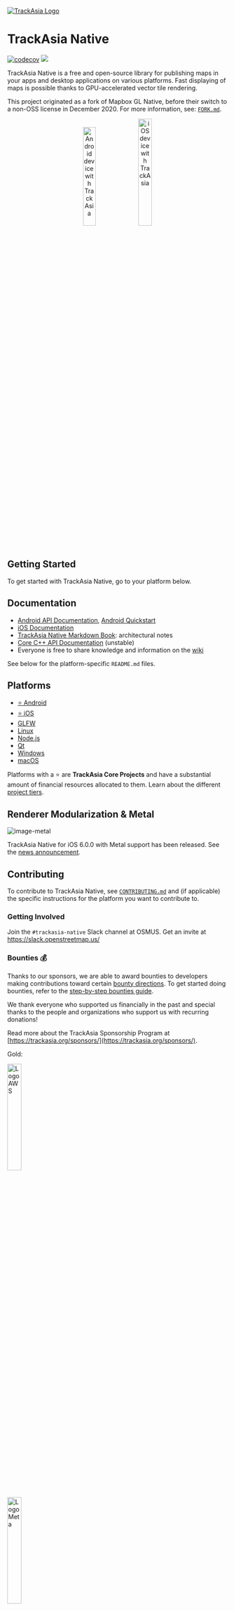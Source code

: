 [![TrackAsia Logo](https://trackasia.org/img/trackasia-logo-big.svg)](https://trackasia.org/)

# TrackAsia Native

[![codecov](https://codecov.io/github/track-asia/trackasia-native/branch/main/graph/badge.svg?token=8ZQRRY56ZA)](https://codecov.io/github/track-asia/trackasia-native) [![](https://img.shields.io/badge/Slack-%23trackasia--native-2EB67D?logo=slack)](https://slack.openstreetmap.us/)

TrackAsia Native is a free and open-source library for publishing maps in your apps and desktop applications on various platforms. Fast displaying of maps is possible thanks to GPU-accelerated vector tile rendering.

This project originated as a fork of Mapbox GL Native, before their switch to a non-OSS license in December 2020. For more information, see: [`FORK.md`](./FORK.md).

<p align="center">
  <img src="https://user-images.githubusercontent.com/649392/211550776-8779041a-7c12-4bed-a7bd-c2ec80af2b29.png" alt="Android device with TrackAsia" width="24%">   <img src="https://user-images.githubusercontent.com/649392/211550762-0f42ebc9-05ab-4d89-bd59-c306453ea9af.png" alt="iOS device with TrackAsia" width="25%">
</p>

## Getting Started

To get started with TrackAsia Native, go to your platform below.

## Documentation

- [Android API Documentation](https://trackasia.org/trackasia-native/android/api/), [Android Quickstart](https://trackasia.org/trackasia-native/docs/book/android/getting-started-guide.html)
- [iOS Documentation](https://trackasia.org/trackasia-native/ios/latest/documentation/track-asia/)
- [TrackAsia Native Markdown Book](https://trackasia.org/trackasia-native/docs/book/design/ten-thousand-foot-view.html): architectural notes
- [Core C++ API Documentation](https://trackasia.org/trackasia-native/cpp/api/) (unstable)
- Everyone is free to share knowledge and information on the [wiki](https://github.com/track-asia/trackasia-native/wiki)

See below for the platform-specific `README.md` files.

## Platforms

- [⭐️ Android](platform/android/README.md)
- [⭐️ iOS](platform/ios/README.md)
- [GLFW](platform/glfw)
- [Linux](platform/linux/README.md)
- [Node.js](platform/node/README.md)
- [Qt](platform/qt/README.md)
- [Windows](platform/windows/README.md)
- [macOS](platform/macos/README.md)

Platforms with a ⭐️ are **TrackAsia Core Projects** and have a substantial amount of financial resources allocated to them. Learn about the different [project tiers](https://github.com/track-asia/track-asia/blob/main/PROJECT_TIERS.md#project-tiers).

## Renderer Modularization & Metal

![image-metal](https://user-images.githubusercontent.com/53421382/214308933-66cd4efb-b5a5-4de3-b4b4-7ed59045a1c3.png)

TrackAsia Native for iOS 6.0.0 with Metal support has been released. See the [news announcement](https://trackasia.org/news/2024-01-19-metal-support-for-trackasia-native-ios-is-here/).
 
## Contributing

To contribute to TrackAsia Native, see [`CONTRIBUTING.md`](CONTRIBUTING.md) and (if applicable) the specific instructions for the platform you want to contribute to.

### Getting Involved

Join the `#trackasia-native` Slack channel at OSMUS. Get an invite at https://slack.openstreetmap.us/

### Bounties 💰

Thanks to our sponsors, we are able to award bounties to developers making contributions toward certain [bounty directions](https://github.com/track-asia/track-asia/issues?q=is%3Aissue+is%3Aopen+label%3A%22bounty+direction%22). To get started doing bounties, refer to the [step-by-step bounties guide](https://trackasia.org/roadmap/step-by-step-bounties-guide/).

We thank everyone who supported us financially in the past and special thanks to the people and organizations who support us with recurring donations!

Read more about the TrackAsia Sponsorship Program at [https://trackasia.org/sponsors/](https://trackasia.org/sponsors/).

Gold:

<a href="https://aws.amazon.com/location"><img src="https://trackasia.org/img/aws-logo.svg" alt="Logo AWS" width="25%"/></a>

<a href="https://meta.com"><img src="https://trackasia.org/img/meta-logo.svg" alt="Logo Meta" width="25%"/></a>

Silver:

<a href="https://www.mierune.co.jp/?lang=en"><img src="https://trackasia.org/img/mierune-logo.svg" alt="Logo MIERUNE" width="25%"/></a>

<a href="https://komoot.com/"><img src="https://trackasia.org/img/komoot-logo.svg" alt="Logo komoot" width="25%"/></a>

<a href="https://www.jawg.io/"><img src="https://trackasia.org/img/jawgmaps-logo.svg" alt="Logo JawgMaps" width="25%"/></a>

<a href="https://www.radar.com/"><img src="https://trackasia.org/img/radar-logo.svg" alt="Logo Radar" width="25%"/></a>

<a href="https://www.microsoft.com/"><img src="https://trackasia.org/img/msft-logo.svg" alt="Logo Microsoft" width="25%"/></a>

<a href="https://www.mappedin.com/"><img src="https://trackasia.org/img/mappedin-logo.svg" alt="Logo mappedin" width="25%"/></a>

<a href="https://www.mapme.com/"><img src="https://trackasia.org/img/mapme-logo.svg" alt="Logo mapme" width="25%"/></a>

Backers and Supporters:

[![](https://opencollective.com/track-asia/backers.svg?avatarHeight=50&width=600)](https://opencollective.com/trackasia)

## License

**TrackAsia Native** is licensed under the [BSD 2-Clause License](./LICENSE.md).
